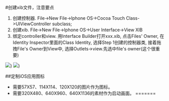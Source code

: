 #创建xib文件，注意要点
1. 创建控制器. File->New File->Iphone OS->Cocoa Touch Class->UIViewController subclass;
2. 创建xib. File->New File->Iphone OS->User Interface->View XIB
3. 绑定controller和view. 用Interface Builder打开xxx.xib, 点击Files' Owner, 在Identity Inspector里面的Class Identity, 选择Step 1创建的控制器类, 接着拖拽File's Owner到View中, 选择Outlets->view.先选中file's owner(这个很重要)

![](https:github.com/zt1991616/blog/raw/master/Image/14022204.png))
![](https:github.com/zt1991616/blog/raw/master/Image/14022205.png))

##定制iOS应用图标

- 需要57X57、114X114、120X120的图片作为图标。
- 需要320X480、640X960、640X1136的素材作为启动画面。
=======



